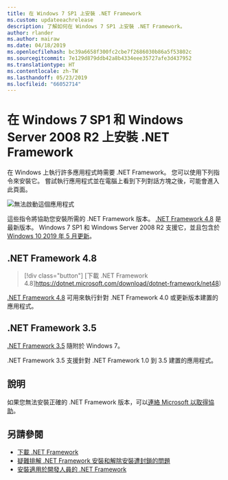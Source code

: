 ```yaml
---
title: 在 Windows 7 SP1 上安裝 .NET Framework
ms.custom: updateeachrelease
description: 了解如何在 Windows 7 SP1 上安裝 .NET Framework。
author: rlander
ms.author: mairaw
ms.date: 04/18/2019
ms.openlocfilehash: bc39a6658f300fc2cbe7f2686030b86a5f53802c
ms.sourcegitcommit: 7e129d879ddb42a8b4334eee35727afe3d437952
ms.translationtype: HT
ms.contentlocale: zh-TW
ms.lasthandoff: 05/23/2019
ms.locfileid: "66052714"
---
```

# <a name="install-the-net-framework-on-windows-7-sp1-and-windows-server-2008-r2"></a>在 Windows 7 SP1 和 Windows Server 2008 R2 上安裝 .NET Framework

在 Windows 上執行許多應用程式時需要 .NET Framework。 您可以使用下列指令來安裝它。 嘗試執行應用程式並在電腦上看到下列對話方塊之後，可能會進入此頁面。

![無法啟動這個應用程式](./media/this-application-could-not-be-started.png)

這些指令將協助您安裝所需的 .NET Framework 版本。 [.NET Framework 4.8](https://github.com/Microsoft/dotnet/tree/master/releases/net48) 是最新版本。 Windows 7 SP1 和 Windows Server 2008 R2 支援它，並且包含於 [Windows 10 2019 年 5 月更新](https://support.microsoft.com/help/4028685/windows-10-get-the-update)。

## <a name="net-framework-48"></a>.NET Framework 4.8

> [!div class="button"]
> [下載 .NET Framework 4.8]https://dotnet.microsoft.com/download/dotnet-framework/net48)

[.NET Framework 4.8](https://github.com/Microsoft/dotnet/tree/master/releases/net48) 可用來執行針對 .NET Framework 4.0 或更新版本建置的應用程式。

## <a name="net-framework-35"></a>.NET Framework 3.5

[.NET Framework 3.5](https://www.microsoft.com/download/details.aspx?id=21) 隨附於 Windows 7。

.NET Framework 3.5 支援針對 .NET Framework 1.0 到 3.5 建置的應用程式。

## <a name="help"></a>說明

如果您無法安裝正確的 .NET Framework 版本，可以[連絡 Microsoft 以取得協助](mailto:dotnet-install-help@service.microsoft.com?subject=Install-Help)。

## <a name="see-also"></a>另請參閱

- [下載 .NET Framework](https://www.microsoft.com/net/download/framework?utm_source=ms-docs&utm_medium=referral)
- [疑難排解 .NET Framework 安裝和解除安裝遭封鎖的問題](troubleshoot-blocked-installations-and-uninstallations.md)
- [安裝適用於開發人員的 .NET Framework](guide-for-developers.md)
